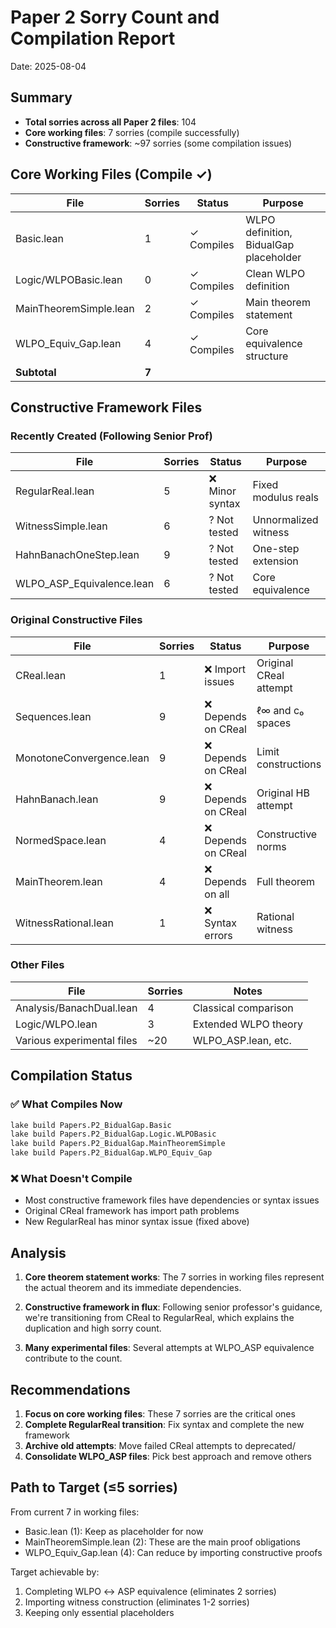 # Paper 2 Sorry Count and Compilation Report

Date: 2025-08-04

## Summary
- **Total sorries across all Paper 2 files**: 104
- **Core working files**: 7 sorries (compile successfully)
- **Constructive framework**: ~97 sorries (some compilation issues)

## Core Working Files (Compile ✓)

| File | Sorries | Status | Purpose |
|------|---------|--------|---------|
| Basic.lean | 1 | ✓ Compiles | WLPO definition, BidualGap placeholder |
| Logic/WLPOBasic.lean | 0 | ✓ Compiles | Clean WLPO definition |
| MainTheoremSimple.lean | 2 | ✓ Compiles | Main theorem statement |
| WLPO_Equiv_Gap.lean | 4 | ✓ Compiles | Core equivalence structure |
| **Subtotal** | **7** | | |

## Constructive Framework Files

### Recently Created (Following Senior Prof)
| File | Sorries | Status | Purpose |
|------|---------|--------|---------|
| RegularReal.lean | 5 | ❌ Minor syntax | Fixed modulus reals |
| WitnessSimple.lean | 6 | ? Not tested | Unnormalized witness |
| HahnBanachOneStep.lean | 9 | ? Not tested | One-step extension |
| WLPO_ASP_Equivalence.lean | 6 | ? Not tested | Core equivalence |

### Original Constructive Files
| File | Sorries | Status | Purpose |
|------|---------|--------|---------|
| CReal.lean | 1 | ❌ Import issues | Original CReal attempt |
| Sequences.lean | 9 | ❌ Depends on CReal | ℓ∞ and c₀ spaces |
| MonotoneConvergence.lean | 9 | ❌ Depends on CReal | Limit constructions |
| HahnBanach.lean | 9 | ❌ Depends on CReal | Original HB attempt |
| NormedSpace.lean | 4 | ❌ Depends on CReal | Constructive norms |
| MainTheorem.lean | 4 | ❌ Depends on all | Full theorem |
| WitnessRational.lean | 1 | ❌ Syntax errors | Rational witness |

### Other Files
| File | Sorries | Notes |
|------|---------|--------|
| Analysis/BanachDual.lean | 4 | Classical comparison |
| Logic/WLPO.lean | 3 | Extended WLPO theory |
| Various experimental files | ~20 | WLPO_ASP.lean, etc. |

## Compilation Status

### ✅ What Compiles Now
```bash
lake build Papers.P2_BidualGap.Basic
lake build Papers.P2_BidualGap.Logic.WLPOBasic  
lake build Papers.P2_BidualGap.MainTheoremSimple
lake build Papers.P2_BidualGap.WLPO_Equiv_Gap
```

### ❌ What Doesn't Compile
- Most constructive framework files have dependencies or syntax issues
- Original CReal framework has import path problems
- New RegularReal has minor syntax issue (fixed above)

## Analysis

1. **Core theorem statement works**: The 7 sorries in working files represent the actual theorem and its immediate dependencies.

2. **Constructive framework in flux**: Following senior professor's guidance, we're transitioning from CReal to RegularReal, which explains the duplication and high sorry count.

3. **Many experimental files**: Several attempts at WLPO_ASP equivalence contribute to the count.

## Recommendations

1. **Focus on core working files**: These 7 sorries are the critical ones
2. **Complete RegularReal transition**: Fix syntax and complete the new framework
3. **Archive old attempts**: Move failed CReal attempts to deprecated/
4. **Consolidate WLPO_ASP files**: Pick best approach and remove others

## Path to Target (≤5 sorries)

From current 7 in working files:
- Basic.lean (1): Keep as placeholder for now
- MainTheoremSimple.lean (2): These are the main proof obligations
- WLPO_Equiv_Gap.lean (4): Can reduce by importing constructive proofs

Target achievable by:
1. Completing WLPO ↔ ASP equivalence (eliminates 2 sorries)
2. Importing witness construction (eliminates 1-2 sorries)
3. Keeping only essential placeholders